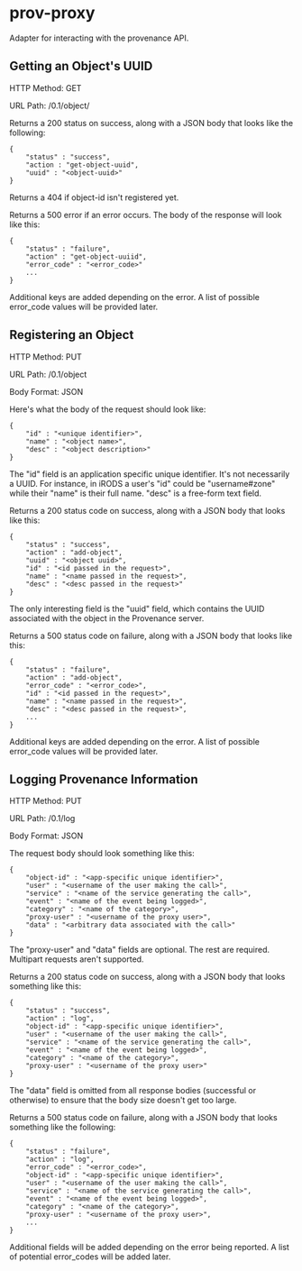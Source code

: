# prov-proxy

Adapter for interacting with the provenance API.

## Getting an Object's UUID

HTTP Method: GET

URL Path:    /0.1/object/<object-id>

Returns a 200 status on success, along with a JSON body that looks like the following:

    {
        "status" : "success",
        "action : "get-object-uuid",
        "uuid" : "<object-uuid>" 
    }

Returns a 404 if object-id isn't registered yet.

Returns a 500 error if an error occurs. The body of the response will look like this:

    {
        "status" : "failure",
        "action" : "get-object-uuiid",
        "error_code" : "<error_code>"
        ...
    } 

Additional keys are added depending on the error. A list of possible error_code values will be provided later.

## Registering an Object

HTTP Method: PUT

URL Path: /0.1/object

Body Format: JSON

Here's what the body of the request should look like:

    {
        "id" : "<unique identifier>",
        "name" : "<object name>",
        "desc" : "<object description>"
    }

The "id" field is an application specific unique identifier. It's not necessarily a UUID. For instance, in iRODS a user's "id" could be "username#zone" while their "name" is their full name. "desc" is a free-form text field.

Returns a 200 status code on success, along with a JSON body that looks like this:

    {
        "status" : "success",
        "action" : "add-object",
        "uuid" : "<object uuid>",
        "id" : "<id passed in the request>",
        "name" : "<name passed in the request>",
        "desc" : "<desc passed in the request>"
    }

The only interesting field is the "uuid" field, which contains the UUID associated with the object in the Provenance server.

Returns a 500 status code on failure, along with a JSON body that looks like this:

    {
        "status" : "failure",
        "action" : "add-object",
        "error_code" : "<error_code>",
        "id" : "<id passed in the request>",   
        "name" : "<name passed in the request>",
        "desc" : "<desc passed in the request>",
        ...
    }

Additional keys are added depending on the error. A list of possible error_code values will be provided later.

## Logging Provenance Information

HTTP Method: PUT

URL Path: /0.1/log

Body Format: JSON

The request body should look something like this:

    {
        "object-id" : "<app-specific unique identifier>",
        "user" : "<username of the user making the call>",
        "service" : "<name of the service generating the call>",
        "event" : "<name of the event being logged>",
        "category" : "<name of the category>",
        "proxy-user" : "<username of the proxy user>",
        "data" : "<arbitrary data associated with the call>"
    }

The "proxy-user" and "data" fields are optional. The rest are required. Multipart requests aren't supported.

Returns a 200 status code on success, along with a JSON body that looks something like this:

    {
        "status" : "success",
        "action" : "log",
        "object-id" : "<app-specific unique identifier>",
        "user" : "<username of the user making the call>",
        "service" : "<name of the service generating the call>",
        "event" : "<name of the event being logged>",
        "category" : "<name of the category>",
        "proxy-user" : "<username of the proxy user>"
    }

The "data" field is omitted from all response bodies (successful or otherwise) to ensure that the body size doesn't get too large. 

Returns a 500 status code on failure, along with a JSON body that looks something like the following:

    {
        "status" : "failure",
        "action" : "log",
        "error_code" : "<error_code>",
        "object-id" : "<app-specific unique identifier>",
        "user" : "<username of the user making the call>",
        "service" : "<name of the service generating the call>",
        "event" : "<name of the event being logged>",
        "category" : "<name of the category>",
        "proxy-user" : "<username of the proxy user>",
        ...
    }

Additional fields will be added depending on the error being reported. A list of potential error_codes will be added later.


